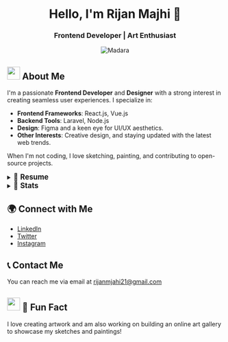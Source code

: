 <div align="center">
  
# Hello, I'm Rijan Majhi 👋  
### Frontend Developer | Art Enthusiast  

<img src="https://media1.giphy.com/media/v1.Y2lkPTc5MGI3NjExMzNhbWZwMXdnaXpyN2Jsam1ocmQwY3YzeTVsMGJ1eWQ5aGs3YmJlbSZlcD12MV9pbnRlcm5hbF9naWZfYnlfaWQmY3Q9Zw/BaLggE7K8JBXa/giphy.gif" alt="Madara">

</div>

<div align="left">
  
## <img src="https://media.giphy.com/media/hvRJCLFzcasrR4ia7z/giphy.gif" width="30"> About Me
I'm a passionate **Frontend Developer** and **Designer** with a strong interest in creating seamless user experiences. I specialize in:

- **Frontend Frameworks**: React.js, Vue.js
- **Backend Tools**: Laravel, Node.js
- **Design**: Figma and a keen eye for UI/UX aesthetics.
- **Other Interests**: Creative design, and staying updated with the latest web trends.

When I'm not coding, I love sketching, painting, and contributing to open-source projects.

<details>
  <summary><span style="font-size: 1.2em;">📖 <b>Resume</b></span></summary>
  
  ### Experiences
  - **Frontend Developer Intern** at Bookmundi (November, 2024 - Present)
    - Built reusable UI components and fixed bugs in the company's primary platform.
    
  - **UI/UX Designer** at Darvis Studios (December, 2022 - April, 2023)
    - Designed KYC platform.
    - Information architecture and mind maps for the system.
    - Newsletter template for Kindship.
   
  - **Itinerary Map Tagging** at Bookmundi (July, 2018 - Present)
    - Experienced in itinerary and map tagging.
    - Knowledge of CO2 tagging.

  ### Education
  - **Bachelor's in Information Management** NCCS College (2020 - Present) GPA: 3.90
  - **Higher Education** NIST College (2018- 2020) GPA: 3.69
  - **Secondary School** Adarsha Yog Hari Secondary School (2006 - 2018) GPA: 3.70
</details>

<details>
  <summary><span style="font-size: 1.2em;">🚀 <b>Stats</b></span></summary>
  
  ![Rijan's GitHub Stats](https://github-readme-stats.vercel.app/api?username=rijanmajhi21&show_icons=true&theme=radical)
  
</details>

## 🌍 Connect with Me
- [LinkedIn](https://www.linkedin.com/in/rijanmajhi/)
- [Twitter](https://twitter.com/rijanmajhi)
- [Instagram](https://www.instagram.com/rijanmajhi)

## 📞 Contact Me
You can reach me via email at [rijanmjahi21@gmail.com](mailto:rijanmjahi21@gmail.com)

## <img src="https://media.giphy.com/media/JWuBH9rCO2uZJvB0lN/giphy.gif" width="30"> 📝 Fun Fact
I love creating artwork and am also working on building an online art gallery to showcase my sketches and paintings!

</div>
